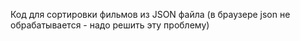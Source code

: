 Код для сортировки фильмов из JSON файла (в браузере json не обрабатывается - надо решить эту проблему)
